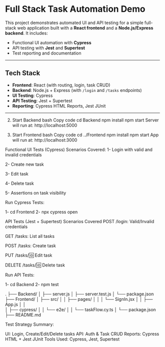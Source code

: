 # Full Stack Task Automation Demo

This project demonstrates automated UI and API testing for a simple full-stack web application built with a **React frontend** and a **Node.js/Express backend**. It includes:

- Functional UI automation with **Cypress**
- API testing with **Jest** and **Supertest**
- Test reporting and documentation

---

## Tech Stack

- **Frontend**: React (with routing, login, task CRUD)
- **Backend**: Node.js + Express (with `/login` and `/tasks` endpoints)
- **UI Testing**: Cypress
- **API Testing**: Jest + Supertest
- **Reporting**: Cypress HTML Reports, Jest JUnit

---

2. Start Backend
bash
Copy code
cd Backend
npm install
npm start
Server will run at: http://localhost:5000

3. Start Frontend
bash
Copy code
cd ../Frontend
npm install
npm start
App will run at: http://localhost:3000



Functional UI Tests (Cypress)
Scenarios Covered:
1- Login with valid and invalid credentials

2- Create new task

3- Edit task

4- Delete task

5- Assertions on task visibility

Run Cypress Tests:

1- cd Frontend
2- npx cypress open



API Tests (Jest + Supertest)
Scenarios Covered
POST /login: Valid/Invalid credentials

GET /tasks: List all tasks

POST /tasks: Create task

PUT /tasks/:id: Edit task

DELETE /tasks/:id: Delete task

Run API Tests:


1- cd Backend
2- npm test

.
├── Backend/
│   ├── server.js
│   ├── server.test.js
│   └── package.json
├── Frontend/
│   ├── src/
│   │   ├── pages/
│   │   │   └── SignIn.jsx
│   │   ├── App.js
│   │   
│   ├── cypress/
│   │   └── e2e/
│   │       └── taskFlow.cy.ts
│   └── package.json
├── README.md


Test Strategy Summary:

UI:	Login, Create/Edit/Delete tasks
API:	Auth & Task CRUD
Reports:	Cypress HTML + Jest JUnit
Tools Used:	Cypress, Jest, Supertest